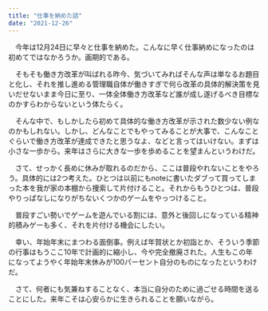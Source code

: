 ```yaml
---
title: "仕事を納めた話"
date: "2021-12-26"
---
```


　今年は12月24日に早々と仕事を納めた。こんなに早く仕事納めになったのは初めてではなかろうか。画期的である。

　そもそも働き方改革が叫ばれる昨今、気づいてみればそんな声は単なるお題目と化し、それを推し進める管理職自体が働きすぎで何ら改革の具体的解決策を見いだせないまま今日に至り、一体全体働き方改革など誰が成し遂げるべき目標なのかすらわからないという体たらく。

　そんな中で、もしかしたら初めて具体的な働き方改革が示された数少ない例なのかもしれない。しかし、どんなことでもやってみることが大事で、こんなことぐらいで働き方改革が達成できたと思うなよ、などと言ってはいけない。まずは小さな一歩から。来年はさらに大きな一歩を歩めることを望まんというわけだ。

　さて、せっかく長めに休みが取れるのだから、ここは普段やれないことをやろう。具体的には2つ考えた。ひとつは以前にもnoteに書いたダブって買ってしまった本を我が家の本棚から捜索して片付けること。それからもうひとつは、普段やりっぱなしになりがちないくつかのゲームをやっつけること。

　普段すごい勢いでゲームを遊んでいる割には、意外と後回しになっている精神的積みゲーも多く、それを片付ける機会にしたい。

　幸い、年始年末にまつわる面倒事。例えば年賀状とか初詣とか、そういう季節の行事はもうここ10年で計画的に縮小し、今や完全撤廃された。人生もこの年になってようやく年始年末休みが100パーセント自分のものになったというわけだ。

　さて、何者にも気兼ねすることなく、本当に自分のために過ごせる時間を送ることにした。来年こそは心安らかに生きられることを願いながら。
